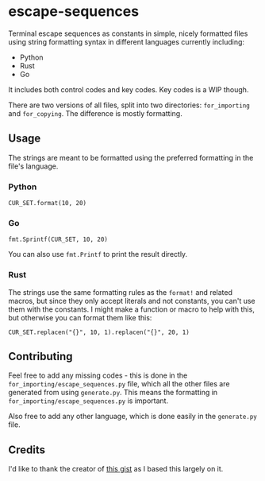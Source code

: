 # escape-sequences

Terminal escape sequences as constants in simple, nicely formatted files using string formatting syntax in different languages currently including:

- Python
- Rust
- Go

It includes both control codes and key codes. Key codes is a WIP though.

There are two versions of all files, split into two directories: `for_importing` and `for_copying`. The difference is mostly formatting.

## Usage

The strings are meant to be formatted using the preferred formatting in the file's language.

### Python

`CUR_SET.format(10, 20)`

### Go

`fmt.Sprintf(CUR_SET, 10, 20)`

You can also use `fmt.Printf` to print the result directly.

### Rust

The strings use the same formatting rules as the `format!` and related macros, but since they only accept literals and not constants, you can't use them with the constants. I might make a function or macro to help with this, but otherwise you can format them like this:

`CUR_SET.replacen("{}", 10, 1).replacen("{}", 20, 1)`

## Contributing

Feel free to add any missing codes - this is done in the `for_importing/escape_sequences.py` file, which all the other files are generated from using `generate.py`. This means the formatting in `for_importing/escape_sequences.py` is important.

Also free to add any other language, which is done easily in the `generate.py` file.

## Credits

I'd like to thank the creator of [this gist](https://gist.github.com/fnky/458719343aabd01cfb17a3a4f7296797) as I based this largely on it.
